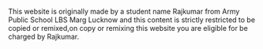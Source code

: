 This website is originally made by a student name Rajkumar from Army Public School LBS Marg Lucknow and this content is strictly restricted to be copied or remixed,on copy or remixing this website you are eligible for be charged by Rajkumar. 
